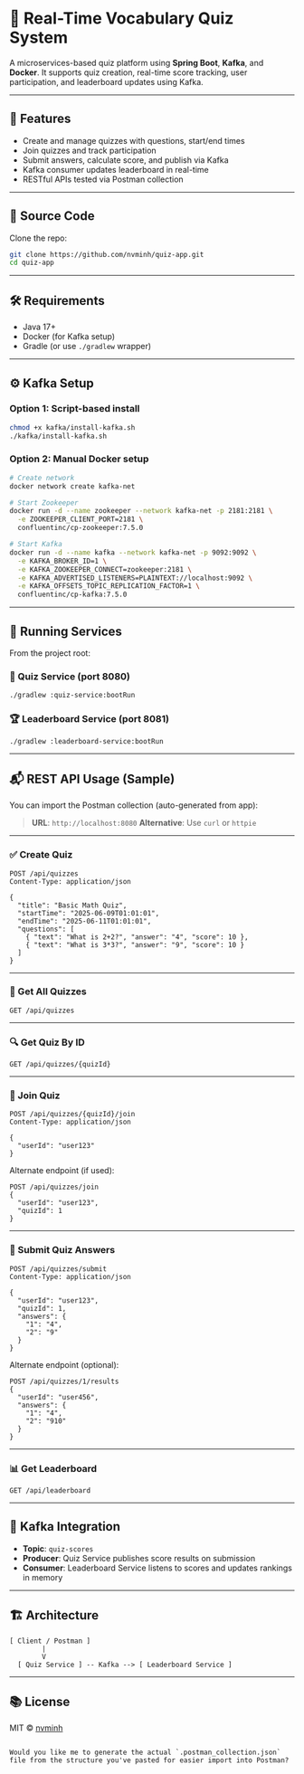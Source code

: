 
# 🧠 Real-Time Vocabulary Quiz System

A microservices-based quiz platform using **Spring Boot**, **Kafka**, and **Docker**. It supports quiz creation, real-time score tracking, user participation, and leaderboard updates using Kafka.

---

## 📌 Features

- Create and manage quizzes with questions, start/end times
- Join quizzes and track participation
- Submit answers, calculate score, and publish via Kafka
- Kafka consumer updates leaderboard in real-time
- RESTful APIs tested via Postman collection

---

## 📂 Source Code

Clone the repo:

```bash
git clone https://github.com/nvminh/quiz-app.git
cd quiz-app
````

---

## 🛠 Requirements

* Java 17+
* Docker (for Kafka setup)
* Gradle (or use `./gradlew` wrapper)

---

## ⚙️ Kafka Setup

### Option 1: Script-based install

```bash
chmod +x kafka/install-kafka.sh
./kafka/install-kafka.sh
```

### Option 2: Manual Docker setup

```bash
# Create network
docker network create kafka-net

# Start Zookeeper
docker run -d --name zookeeper --network kafka-net -p 2181:2181 \
  -e ZOOKEEPER_CLIENT_PORT=2181 \
  confluentinc/cp-zookeeper:7.5.0

# Start Kafka
docker run -d --name kafka --network kafka-net -p 9092:9092 \
  -e KAFKA_BROKER_ID=1 \
  -e KAFKA_ZOOKEEPER_CONNECT=zookeeper:2181 \
  -e KAFKA_ADVERTISED_LISTENERS=PLAINTEXT://localhost:9092 \
  -e KAFKA_OFFSETS_TOPIC_REPLICATION_FACTOR=1 \
  confluentinc/cp-kafka:7.5.0
```

---

## 🚀 Running Services

From the project root:

### 🎯 Quiz Service (port 8080)

```bash
./gradlew :quiz-service:bootRun
```

### 🏆 Leaderboard Service (port 8081)

```bash
./gradlew :leaderboard-service:bootRun
```

---

## 📬 REST API Usage (Sample)

You can import the Postman collection (auto-generated from app):

> **URL**: `http://localhost:8080`
> **Alternative**: Use `curl` or `httpie`

---

### ✅ Create Quiz

```http
POST /api/quizzes
Content-Type: application/json

{
  "title": "Basic Math Quiz",
  "startTime": "2025-06-09T01:01:01",
  "endTime": "2025-06-11T01:01:01",
  "questions": [
    { "text": "What is 2+2?", "answer": "4", "score": 10 },
    { "text": "What is 3*3?", "answer": "9", "score": 10 }
  ]
}
```

---

### 📄 Get All Quizzes

```http
GET /api/quizzes
```

---

### 🔍 Get Quiz By ID

```http
GET /api/quizzes/{quizId}
```

---

### 👤 Join Quiz

```http
POST /api/quizzes/{quizId}/join
Content-Type: application/json

{
  "userId": "user123"
}
```

Alternate endpoint (if used):

```http
POST /api/quizzes/join
{
  "userId": "user123",
  "quizId": 1
}
```

---

### 📝 Submit Quiz Answers

```http
POST /api/quizzes/submit
Content-Type: application/json

{
  "userId": "user123",
  "quizId": 1,
  "answers": {
    "1": "4",
    "2": "9"
  }
}
```

Alternate endpoint (optional):

```http
POST /api/quizzes/1/results
{
  "userId": "user456",
  "answers": {
    "1": "4",
    "2": "910"
  }
}
```

---

### 📊 Get Leaderboard

```http
GET /api/leaderboard
```

---

## 🔁 Kafka Integration

* **Topic**: `quiz-scores`
* **Producer**: Quiz Service publishes score results on submission
* **Consumer**: Leaderboard Service listens to scores and updates rankings in memory

---

## 🏗 Architecture

```
[ Client / Postman ]
        |
        V
  [ Quiz Service ] -- Kafka --> [ Leaderboard Service ]
```

---

## 📚 License

MIT © [nvminh](https://github.com/nvminh)

```

Would you like me to generate the actual `.postman_collection.json` file from the structure you've pasted for easier import into Postman?
```
